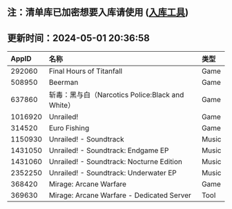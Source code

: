 ## 注：清单库已加密想要入库请使用 ([入库工具](https://github.com/BlankTMing/ManifestAutoUpdate/releases))

## 更新时间：2024-05-01 20:36:58
| AppID | 名称 | 类型  |
| :-------------------- | :----------------------------- | :----------- |
| 292060 | Final Hours of Titanfall| Game |
| 508950 | Beerman| Game |
| 637860 | 斩毒：黑与白（Narcotics Police:Black and White）| Game |
| 1016920 | Unrailed!| Game |
| 314520 | Euro Fishing| Game |
| 1150930 | Unrailed! - Soundtrack| Music |
| 1431050 | Unrailed! - Soundtrack: Endgame EP| Music |
| 1431060 | Unrailed! - Soundtrack: Nocturne Edition| Music |
| 2352250 | Unrailed! - Soundtrack: Underwater EP | Music |
| 368420 | Mirage: Arcane Warfare| Game |
| 369630 | Mirage: Arcane Warfare - Dedicated Server| Tool |
